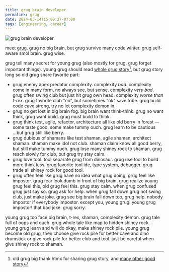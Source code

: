 ```yaml
---
title: grug brain developer
permalink: grug
date: 2024-03-14T15:00:27-07:00
tags: [engineering, career]
---
```


![grug brain developer](https://grugbrain.dev/grug.png)

meet [grug](https://grugbrain.dev/). grug no big brain, but grug survive many
code winter. grug self-aware smol brain. grug wise.

grug tell many secret for young grug (also mostly for grug, grug forget
important things). young grug should read
[whole grug story](https://grugbrain.dev/)[^1], but grug story long so old grug
share favorite part:

[^1]:
    old grug big thank htmx for sharing grug story, and
    [many other good story](https://htmx.org/essays/)

- grug enemy apex predator complexity. complexity _bad_. complexity come in many
  form, no always see, but sense. complexity _very bad_. grug often swing club
  but just hit grug own head. complexity _worse than t-rex_. grug favorite club
  "no", but sometimes "ok" save tribe. grug build code cave strong, try no let
  complexity demon in.
- grug no get lost in big brain fog. big brain want think-think. grug no want
  think, grug want build. grug must build to think.
- grug think test, agile, refactor, architecture all like old berry in forest —
  some taste good, some make tummy ouch. grug learn to be cautious ...but grug
  still like berry.
- grug dubious of shamans like test shaman, agile shaman, architect shaman.
  shaman make idol not club. shaman claim know all good berry, but still make
  tummy ouch. grug lose many shiney rock to shaman. grug reach slowly for club,
  but grug try stay calm.
- grug love tool. tool separate grug from dinosaur. grug use tool to build more
  think less. grug favorite tool ide, type system, debugger. grug trade all
  shiney rock for good tool.
- grug often feel like grug have no idea what grug doing, grug feel like
  impostor. grug fear look dumb in front of big brain. grug realize young grug
  feel this, old grug feel this. grug stay calm. when grug confused grug just
  say so. grug ask for help. when grug fall down grug not swing club, just make
  joke. grug see big brain fall down too, grug help. nobody impostor if
  everybody impostor. except you, young grug! young grug impostor! that bad
  joke. grug sorry.

young grug too face big brain, t-rex, shaman, complexity demon. grug tale full
of oops and ouch. grug whole tale like map to hidden shiney rock. young grug
learn and will do okay, make shiney rock pile. young grug become old grug, then
choose give rock pile for better cave and dino drumstick or give rock pile for
better club and tool. just be careful when give shiney rock to shaman.
